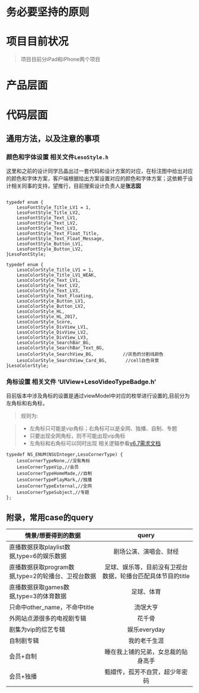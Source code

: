 # 务必要坚持的原则

# 项目目前状况
>项目目前分iPad和iPhone两个项目
# 产品层面
# 代码层面
## 通用方法，以及注意的事项
### 颜色和字体设置  相关文件`LesoStyle.h `
这里和之前的设计同学吕晶出过一套代码和设计方案的对应，在标注图中给出对应的颜色和字体方案，客户端根据给出方案设置对应的颜色和字体方案；这依赖于设计相关同事的支持，望推行，目前搜索设计负责人是**张志囡**
```objc

typedef enum {
    LesoFontStyle_Title_LV1 = 1,
    LesoFontStyle_Title_LV2,
    LesoFontStyle_Text_LV1,
    LesoFontStyle_Text_LV2,
    LesoFontStyle_Text_LV3,
    LesoFontStyle_Text_Float_Title,
    LesoFontStyle_Text_Float_Message,
    LesoFontStyle_Button_LV1,
    LesoFontStyle_Button_LV2,
}LesoFontStyle;

typedef enum {
    LesoColorStyle_Title_LV1 = 1,
    LesoColorStyle_Title_LV1_WEAK,
    LesoColorStyle_Text_LV1,
    LesoColorStyle_Text_LV2,
    LesoColorStyle_Text_LV3,
    LesoColorStyle_Text_Floating,
    LesoColorStyle_Button_LV1,
    LesoColorStyle_Button_LV2,
    LesoColorStyle_HL,
    LesoColorStyle_HL_2017,
    LesoColorStyle_Score,
    LesoColorStyle_DivView_LV1,
    LesoColorStyle_DivView_LV2,
    LesoColorStyle_DivView_LV3,
    LesoColorStyle_SearchBar_BG,
    LesoColorStyle_SearchBar_Text_BG,
    LesoColorStyle_SearchView_BG,           //灰色的分割线颜色
    LesoColorStyle_SearchView_Card_BG,       //cell白色背景
}LesoColorStyle;

```

### 角标设置 相关文件 ‘UIView+LesoVideoTypeBadge.h’
目前版本中涉及角标的设置是通过viewModel中对应的枚举进行设置的,目前分为左角标和右角标，

>规则为:


> * 左角标只可能是vip角标；右角标可以是全网、独播、自制、专题
> * 只要出现全网角标，则不可能出现vip角标
> * 左角标和右角标可以同时出现
相关逻辑参看[v6.7需求文档](http://wiki.letv.cn/display/search/IOS+SDK+v6.7)

```objc
typedef NS_ENUM(NSUInteger,LesoCornerType) {
    LesoCornerTypeNone,//没有角标
    LesoCornerTypeVip,//会员
    LesoCornerTypeHomeMade,//自制
    LesoCornerTypePlayMark,//独播
    LesoCornerTypeExternal,//全网
    LesoCornerTypeSubject,//专题
};
```

## 附录，常用case的query
| 情景/想要得到的数据	  | query
| ------------------- | :-----------: |
|直播数据获取playlist数据,type=6的娱乐数据 |剧场公演、演唱会、财经
|直播数据获取program数据,type=2的轮播台、卫视台数据 |足球、娱乐等，目前没有卫视台数据，轮播台匹配具体节目的title
|直播数据获取games数据,type=3的体育数据 |足球、体育
|只命中other_name，不命中title | 流氓大亨
|外网站点源很多的电视剧专辑 | 花千骨
|剧集为vip的综艺专辑 | 娱乐everyday
|自制剧专辑 | 我的老千生涯
|会员+自制 | 睡在我上铺的兄弟，女总裁的贴身高手
|会员+独播 | 甄嬛传，孤芳不自赏，超少年密码



